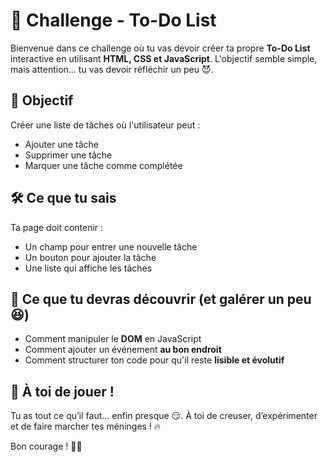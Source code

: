 # 📝 Challenge - To-Do List

Bienvenue dans ce challenge où tu vas devoir créer ta propre **To-Do List** interactive en utilisant **HTML, CSS et JavaScript**. L'objectif semble simple, mais attention… tu vas devoir réfléchir un peu 😈.

## 🎯 Objectif

Créer une liste de tâches où l'utilisateur peut :

- Ajouter une tâche
- Supprimer une tâche
- Marquer une tâche comme complétée

## 🛠️ Ce que tu sais

Ta page doit contenir :

- Un champ pour entrer une nouvelle tâche
- Un bouton pour ajouter la tâche
- Une liste qui affiche les tâches

## 🤔 Ce que tu devras découvrir (et galérer un peu 😆)

- Comment manipuler le **DOM** en JavaScript
- Comment ajouter un événement **au bon endroit**
- Comment structurer ton code pour qu'il reste **lisible et évolutif**

## 🚀 À toi de jouer !

Tu as tout ce qu’il faut… enfin presque 😏. À toi de creuser, d’expérimenter et de faire marcher tes méninges ! 🔥

Bon courage ! 💪😈
